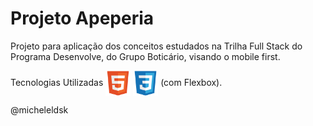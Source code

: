 # Projeto Apeperia

Projeto para aplicação dos conceitos estudados na Trilha Full Stack do Programa Desenvolve, do Grupo Boticário, visando o mobile first.

Tecnologias Utilizadas
<img align="center" alt="" height="40em" width="40em" src="https://raw.githubusercontent.com/devicons/devicon/master/icons/html5/html5-original.svg">
<img align="center" alt="" height="40em" width="40em" src="https://raw.githubusercontent.com/devicons/devicon/master/icons/css3/css3-original.svg"> (com Flexbox).

@micheleldsk
